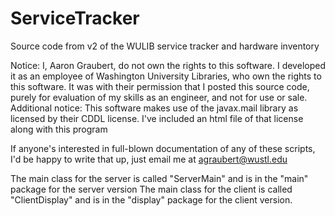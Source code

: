 # ServiceTracker
Source code from v2 of the WULIB service tracker and hardware inventory

Notice: I, Aaron Graubert, do not own the rights to this software.
I developed it as an employee of Washington University Libraries, who own the rights to this software.
It was with their permission that I posted this source code, purely for evaluation of my skills as an engineer, and not for use or sale.
Additional notice:  This software makes use of the javax.mail library as licensed by their CDDL license.
I've included an html file of that license along with this program


If anyone's interested in full-blown documentation of any of these scripts, I'd be happy to write that up, just email me at agraubert@wustl.edu

The main class for the server is called "ServerMain" and is in the "main" package for the server version
The main class for the client is called "ClientDisplay" and is in the "display" package for the client version.